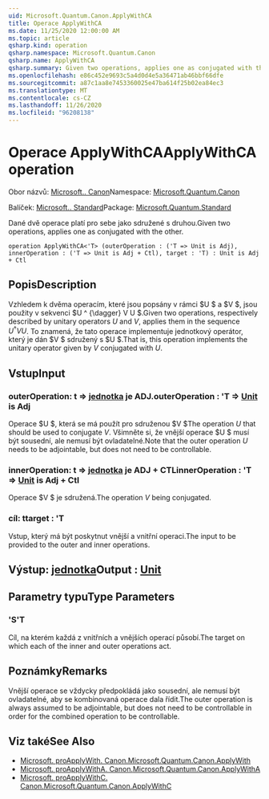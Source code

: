 ```yaml
---
uid: Microsoft.Quantum.Canon.ApplyWithCA
title: Operace ApplyWithCA
ms.date: 11/25/2020 12:00:00 AM
ms.topic: article
qsharp.kind: operation
qsharp.namespace: Microsoft.Quantum.Canon
qsharp.name: ApplyWithCA
qsharp.summary: Given two operations, applies one as conjugated with the other.
ms.openlocfilehash: e86c452e9693c5a4d0d4e5a36471ab46bbf66dfe
ms.sourcegitcommit: a87c1aa8e7453360025e47ba614f25b02ea84ec3
ms.translationtype: MT
ms.contentlocale: cs-CZ
ms.lasthandoff: 11/26/2020
ms.locfileid: "96208138"
---
```

# <a name="applywithca-operation"></a><span data-ttu-id="6d80c-102">Operace ApplyWithCA</span><span class="sxs-lookup"><span data-stu-id="6d80c-102">ApplyWithCA operation</span></span>

<span data-ttu-id="6d80c-103">Obor názvů: [Microsoft.. Canon](xref:Microsoft.Quantum.Canon)</span><span class="sxs-lookup"><span data-stu-id="6d80c-103">Namespace: [Microsoft.Quantum.Canon](xref:Microsoft.Quantum.Canon)</span></span>

<span data-ttu-id="6d80c-104">Balíček: [Microsoft.. Standard](https://nuget.org/packages/Microsoft.Quantum.Standard)</span><span class="sxs-lookup"><span data-stu-id="6d80c-104">Package: [Microsoft.Quantum.Standard](https://nuget.org/packages/Microsoft.Quantum.Standard)</span></span>


<span data-ttu-id="6d80c-105">Dané dvě operace platí pro sebe jako sdružené s druhou.</span><span class="sxs-lookup"><span data-stu-id="6d80c-105">Given two operations, applies one as conjugated with the other.</span></span>

```qsharp
operation ApplyWithCA<'T> (outerOperation : ('T => Unit is Adj), innerOperation : ('T => Unit is Adj + Ctl), target : 'T) : Unit is Adj + Ctl
```


## <a name="description"></a><span data-ttu-id="6d80c-106">Popis</span><span class="sxs-lookup"><span data-stu-id="6d80c-106">Description</span></span>

<span data-ttu-id="6d80c-107">Vzhledem k dvěma operacím, které jsou popsány v rámci $U $ a $V $, jsou použity v sekvenci $U ^ {\dagger} V U $.</span><span class="sxs-lookup"><span data-stu-id="6d80c-107">Given two operations, respectively described by unitary operators $U$ and $V$, applies them in the sequence $U^{\dagger} V U$.</span></span> <span data-ttu-id="6d80c-108">To znamená, že tato operace implementuje jednotkový operátor, který je dán $V $ sdružený s $U $.</span><span class="sxs-lookup"><span data-stu-id="6d80c-108">That is, this operation implements the unitary operator given by $V$ conjugated with $U$.</span></span>

## <a name="input"></a><span data-ttu-id="6d80c-109">Vstup</span><span class="sxs-lookup"><span data-stu-id="6d80c-109">Input</span></span>

### <a name="outeroperation--t--unit--is-adj"></a><span data-ttu-id="6d80c-110">outerOperation: t => [jednotka](xref:microsoft.quantum.lang-ref.unit)  je ADJ.</span><span class="sxs-lookup"><span data-stu-id="6d80c-110">outerOperation : 'T => [Unit](xref:microsoft.quantum.lang-ref.unit)  is Adj</span></span>

<span data-ttu-id="6d80c-111">Operace $U $, která se má použít pro sdruženou $V $</span><span class="sxs-lookup"><span data-stu-id="6d80c-111">The operation $U$ that should be used to conjugate $V$.</span></span> <span data-ttu-id="6d80c-112">Všimněte si, že vnější operace $U $ musí být sousední, ale nemusí být ovladatelné.</span><span class="sxs-lookup"><span data-stu-id="6d80c-112">Note that the outer operation $U$ needs to be adjointable, but does not need to be controllable.</span></span>


### <a name="inneroperation--t--unit--is-adj--ctl"></a><span data-ttu-id="6d80c-113">innerOperation: t => [jednotka](xref:microsoft.quantum.lang-ref.unit)  je ADJ + CTL</span><span class="sxs-lookup"><span data-stu-id="6d80c-113">innerOperation : 'T => [Unit](xref:microsoft.quantum.lang-ref.unit)  is Adj + Ctl</span></span>

<span data-ttu-id="6d80c-114">Operace $V $ je sdružená.</span><span class="sxs-lookup"><span data-stu-id="6d80c-114">The operation $V$ being conjugated.</span></span>


### <a name="target--t"></a><span data-ttu-id="6d80c-115">cíl: t</span><span class="sxs-lookup"><span data-stu-id="6d80c-115">target : 'T</span></span>

<span data-ttu-id="6d80c-116">Vstup, který má být poskytnut vnější a vnitřní operaci.</span><span class="sxs-lookup"><span data-stu-id="6d80c-116">The input to be provided to the outer and inner operations.</span></span>



## <a name="output--unit"></a><span data-ttu-id="6d80c-117">Výstup: [jednotka](xref:microsoft.quantum.lang-ref.unit)</span><span class="sxs-lookup"><span data-stu-id="6d80c-117">Output : [Unit](xref:microsoft.quantum.lang-ref.unit)</span></span>



## <a name="type-parameters"></a><span data-ttu-id="6d80c-118">Parametry typu</span><span class="sxs-lookup"><span data-stu-id="6d80c-118">Type Parameters</span></span>

### <a name="t"></a><span data-ttu-id="6d80c-119">'S</span><span class="sxs-lookup"><span data-stu-id="6d80c-119">'T</span></span>

<span data-ttu-id="6d80c-120">Cíl, na kterém každá z vnitřních a vnějších operací působí.</span><span class="sxs-lookup"><span data-stu-id="6d80c-120">The target on which each of the inner and outer operations act.</span></span>

## <a name="remarks"></a><span data-ttu-id="6d80c-121">Poznámky</span><span class="sxs-lookup"><span data-stu-id="6d80c-121">Remarks</span></span>

<span data-ttu-id="6d80c-122">Vnější operace se vždycky předpokládá jako sousední, ale nemusí být ovladatelné, aby se kombinovaná operace dala řídit.</span><span class="sxs-lookup"><span data-stu-id="6d80c-122">The outer operation is always assumed to be adjointable, but does not need to be controllable in order for the combined operation to be controllable.</span></span>

## <a name="see-also"></a><span data-ttu-id="6d80c-123">Viz také</span><span class="sxs-lookup"><span data-stu-id="6d80c-123">See Also</span></span>

- [<span data-ttu-id="6d80c-124">Microsoft. proApplyWith. Canon.</span><span class="sxs-lookup"><span data-stu-id="6d80c-124">Microsoft.Quantum.Canon.ApplyWith</span></span>](xref:Microsoft.Quantum.Canon.ApplyWith)
- [<span data-ttu-id="6d80c-125">Microsoft. proApplyWithA. Canon.</span><span class="sxs-lookup"><span data-stu-id="6d80c-125">Microsoft.Quantum.Canon.ApplyWithA</span></span>](xref:Microsoft.Quantum.Canon.ApplyWithA)
- [<span data-ttu-id="6d80c-126">Microsoft. proApplyWithC. Canon.</span><span class="sxs-lookup"><span data-stu-id="6d80c-126">Microsoft.Quantum.Canon.ApplyWithC</span></span>](xref:Microsoft.Quantum.Canon.ApplyWithC)